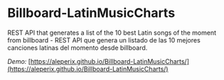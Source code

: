 # Billboard-LatinMusicCharts
REST API that generates a list of the 10 best Latin songs of the moment from billboard - REST API que genera un listado de las 10 mejores canciones latinas del momento desde billboard.

*Demo:* [https://aleperix.github.io/Billboard-LatinMusicCharts/](https://aleperix.github.io/Billboard-LatinMusicCharts/)
